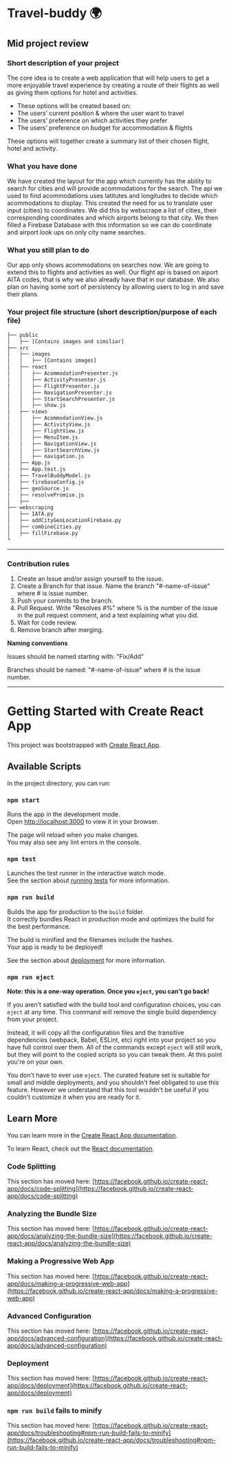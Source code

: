 # Travel-buddy :earth_africa:	
## Mid project review 
### Short description of your project
The core idea is to create a web application that will help users to get a more enjoyable travel experience by creating a route of their flights as well as giving them options for hotel and activities.  

* These options will be created based on:
* The users’ current position &  where the user want to travel
* The users’ preference on which activities they prefer
* The users’ preference on budget for accommodation & flights

These options will together create a summary list of their chosen flight, hotel and activity.

### What you have done
We have created the layout for the app which currently has the ability to search for cities and will provide acommodations for the search. The api we used to find acommodations uses latitutes and longitudes to decide which acommodations to display. This created the need for us to translate user input (cities) to coordinates. We did this by webscrape a list of cities, their corresponding coordinates and which airports belong to that city. We then filled a Firebase Database with this information so we can do coordinate and airport look ups on only city name searches.

### What you still plan to do
Our app only shows acommodations on searches now. We are going to extend this to flights and activities as well. Our flight api is based on aiport AITA codes, that is why we also already have that in our database.
We also plan on having some sort of persistency by allowing users to log in and save their plans.

### Your project file structure (short description/purpose of each file)
```bash
├── public
│   ├── [Contains images and similiar]
├── src
│   ├── images
│   │   ├── [Contains images]
│   ├── react
│   │   ├── AcommodationPresenter.js
│   │   ├── ActivityPresenter.js
│   │   ├── FlightPresenter.js
│   │   ├── NavigationPresenter.js
│   │   ├── StartSearchPresenter.js
│   │   ├── show.js
│   ├── views
│   │   ├── AcommodationView.js
│   │   ├── ActivityView.js
│   │   ├── FlightView.js
│   │   ├── MenuItem.js
│   │   ├── NavigationView.js
│   │   ├── StartSearchView.js
│   │   ├── navigation.js
│   ├── App.js
│   ├── App.test.js
│   ├── TravelBuddyModel.js
│   ├── firebaseConfig.js
│   ├── geoSource.js
│   ├── resolvePromise.js
│   ├── 
├── webscraping
│   ├── IATA.py
│   ├── addCityGeoLocationFirebase.py
│   ├── combineCities.py
│   ├── fillFirebase.py
└
```
------------------------------------------


### Contribution rules

1. Create an Issue and/or assign yourself to the issue.
3. Create a Branch for that issue. Name the branch "#-name-of-issue" where # is issue number.
4. Push your commits to the branch.
5. Pull Request. Write "Resolves #%" where % is the number of the issue in the pull request comment, and a text explaining what you did.
6. Wait for code review.
7. Remove branch after merging.

**Naming conventions**

Issues should be named starting with: "Fix/Add"

Branches should be named: "#-name-of-issue" where # is the issue number.

-----------------------------------------------


# Getting Started with Create React App

This project was bootstrapped with [Create React App](https://github.com/facebook/create-react-app).

## Available Scripts

In the project directory, you can run:

### `npm start`

Runs the app in the development mode.\
Open [http://localhost:3000](http://localhost:3000) to view it in your browser.

The page will reload when you make changes.\
You may also see any lint errors in the console.

### `npm test`

Launches the test runner in the interactive watch mode.\
See the section about [running tests](https://facebook.github.io/create-react-app/docs/running-tests) for more information.

### `npm run build`

Builds the app for production to the `build` folder.\
It correctly bundles React in production mode and optimizes the build for the best performance.

The build is minified and the filenames include the hashes.\
Your app is ready to be deployed!

See the section about [deployment](https://facebook.github.io/create-react-app/docs/deployment) for more information.

### `npm run eject`

**Note: this is a one-way operation. Once you `eject`, you can't go back!**

If you aren't satisfied with the build tool and configuration choices, you can `eject` at any time. This command will remove the single build dependency from your project.

Instead, it will copy all the configuration files and the transitive dependencies (webpack, Babel, ESLint, etc) right into your project so you have full control over them. All of the commands except `eject` will still work, but they will point to the copied scripts so you can tweak them. At this point you're on your own.

You don't have to ever use `eject`. The curated feature set is suitable for small and middle deployments, and you shouldn't feel obligated to use this feature. However we understand that this tool wouldn't be useful if you couldn't customize it when you are ready for it.

## Learn More

You can learn more in the [Create React App documentation](https://facebook.github.io/create-react-app/docs/getting-started).

To learn React, check out the [React documentation](https://reactjs.org/).

### Code Splitting

This section has moved here: [https://facebook.github.io/create-react-app/docs/code-splitting](https://facebook.github.io/create-react-app/docs/code-splitting)

### Analyzing the Bundle Size

This section has moved here: [https://facebook.github.io/create-react-app/docs/analyzing-the-bundle-size](https://facebook.github.io/create-react-app/docs/analyzing-the-bundle-size)

### Making a Progressive Web App

This section has moved here: [https://facebook.github.io/create-react-app/docs/making-a-progressive-web-app](https://facebook.github.io/create-react-app/docs/making-a-progressive-web-app)

### Advanced Configuration

This section has moved here: [https://facebook.github.io/create-react-app/docs/advanced-configuration](https://facebook.github.io/create-react-app/docs/advanced-configuration)

### Deployment

This section has moved here: [https://facebook.github.io/create-react-app/docs/deployment](https://facebook.github.io/create-react-app/docs/deployment)

### `npm run build` fails to minify

This section has moved here: [https://facebook.github.io/create-react-app/docs/troubleshooting#npm-run-build-fails-to-minify](https://facebook.github.io/create-react-app/docs/troubleshooting#npm-run-build-fails-to-minify)
